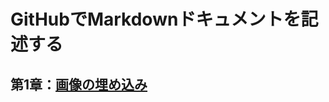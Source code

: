 # GitHubでMarkdownドキュメントを記述する

## 第1章：[画像の埋め込み][ch01]

<!-- URLの参照先 -->
[ch01]:chapters/chapter01/chapter01.md
